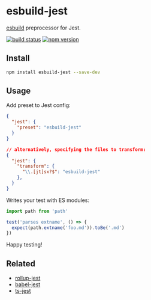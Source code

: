 # esbuild-jest

[esbuild](https://github.com/evanw/esbuild) preprocessor for Jest.

[![build status](https://badgen.net/travis/ambar/esbuild-jest)](https://travis-ci.org/ambar/esbuild-jest)
[![npm version](https://badgen.net/npm/v/esbuild-jest)](https://www.npmjs.com/package/esbuild-jest)

## Install

```bash
npm install esbuild-jest --save-dev
```

## Usage

Add preset to Jest config:

```json
{
  "jest": {
    "preset": "esbuild-jest"
  }
}

// alternatively, specifying the files to transform:
{
  "jest": {
    "transform": {
      "\\.[jt]sx?$": "esbuild-jest"
    },
  }
}
```

Writes your test with ES modules:

```js
import path from 'path'

test('parses extname', () => {
  expect(path.extname('foo.md')).toBe('.md')
})
```

Happy testing!

## Related

- [rollup-jest](https://github.com/ambar/rollup-jest)
- [babel-jest](https://github.com/facebook/jest/tree/master/packages/babel-jest)
- [ts-jest](https://github.com/kulshekhar/ts-jest)
